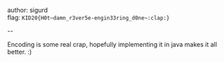 author: sigurd</br>
flag: ``KID20{H0t~damn_r3ver5e-engin33ring_d0ne~:clap:}``

--

Encoding is some real crap, hopefully implementing it in java makes it all better. :) 
